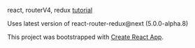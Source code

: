 react, routerV4, redux [tutorial](https://medium.com/@notrab/getting-started-with-create-react-app-redux-react-router-redux-thunk-d6a19259f71f)

Uses latest version of react-router-redux@next (5.0.0-alpha.8)

This project was bootstrapped with [Create React App](https://github.com/facebookincubator/create-react-app).
